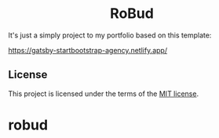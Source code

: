 <h1 align="center">
  RoBud
</h1>

It's just a simply project to my portfolio based on this template:

https://gatsby-startbootstrap-agency.netlify.app/

## License

This project is licensed under the terms of the [MIT license](/LICENSE).
# robud
